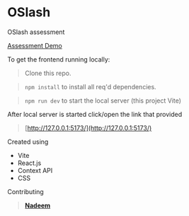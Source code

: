 # OSlash
OSlash assessment

[Assessment Demo](https://nadeemoslash.web.app/)

To get the frontend running locally:

>Clone this repo.

>`npm install` to install all req'd dependencies.

>`npm run dev` to start the local server (this project Vite)

After local server is started click/open the link that provided
>[http://127.0.0.1:5173/](http://127.0.0.1:5173/)

Created using 
- Vite
- React.js
- Context API
- CSS

Contributing
>[**Nadeem**](https://github.com/S-Nadeem)

